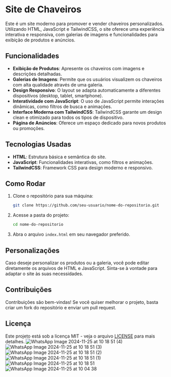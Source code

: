 
# Site de Chaveiros

Este é um site moderno para promover e vender chaveiros personalizados. Utilizando HTML, JavaScript e TailwindCSS, o site oferece uma experiência interativa e responsiva, com galerias de imagens e funcionalidades para exibição de produtos e anúncios.

## Funcionalidades

- **Exibição de Produtos**: Apresente os chaveiros com imagens e descrições detalhadas.
- **Galerias de Imagens**: Permite que os usuários visualizem os chaveiros com alta qualidade através de uma galeria.
- **Design Responsivo**: O layout se adapta automaticamente a diferentes dispositivos (desktop, tablet, smartphone).
- **Interatividade com JavaScript**: O uso de JavaScript permite interações dinâmicas, como filtros de busca e animações.
- **Interface Moderna com TailwindCSS**: TailwindCSS garante um design clean e otimizado para todos os tipos de dispositivo.
- **Página de Anúncios**: Oferece um espaço dedicado para novos produtos ou promoções.

## Tecnologias Usadas

- **HTML**: Estrutura básica e semântica do site.
- **JavaScript**: Funcionalidades interativas, como filtros e animações.
- **TailwindCSS**: Framework CSS para design moderno e responsivo.

## Como Rodar

1. Clone o repositório para sua máquina:
    ```bash
    git clone https://github.com/seu-usuario/nome-do-repositorio.git
    ```
2. Acesse a pasta do projeto:
    ```bash
    cd nome-do-repositorio
    ```
3. Abra o arquivo `index.html` em seu navegador preferido.

## Personalizações

Caso deseje personalizar os produtos ou a galeria, você pode editar diretamente os arquivos de HTML e JavaScript. Sinta-se à vontade para adaptar o site às suas necessidades.

## Contribuições

Contribuições são bem-vindas! Se você quiser melhorar o projeto, basta criar um fork do repositório e enviar um pull request.

## Licença

Este projeto está sob a licença MIT - veja o arquivo [LICENSE](LICENSE) para mais detalhes.
![WhatsApp Image 2024-11-25 at 10 18 51 (4)](https://github.com/user-attachments/assets/c9ecd740-cfe2-415f-86ec-0508281a8ce9)
![WhatsApp Image 2024-11-25 at 10 18 51 (3)](https://github.com/user-attachments/assets/1f98f3b1-c64d-4ff1-a9d0-86f8be496bf1)
![WhatsApp Image 2024-11-25 at 10 18 51 (2)](https://github.com/user-attachments/assets/81d1e878-a60f-47e1-864d-01919e6a8234)
![WhatsApp Image 2024-11-25 at 10 18 51 (1)](https://github.com/user-attachments/assets/79110903-0ede-4061-a77e-33b2ae2638bc)
![WhatsApp Image 2024-11-25 at 10 18 51](https://github.com/user-attachments/assets/91c6703e-67f3-41d9-8408-71e7aa354f38)
![WhatsApp Image 2024-11-25 at 10 04 38](https://github.com/user-attachments/assets/6f87e2cf-2ae9-4293-ac9c-233ee9823bef)
